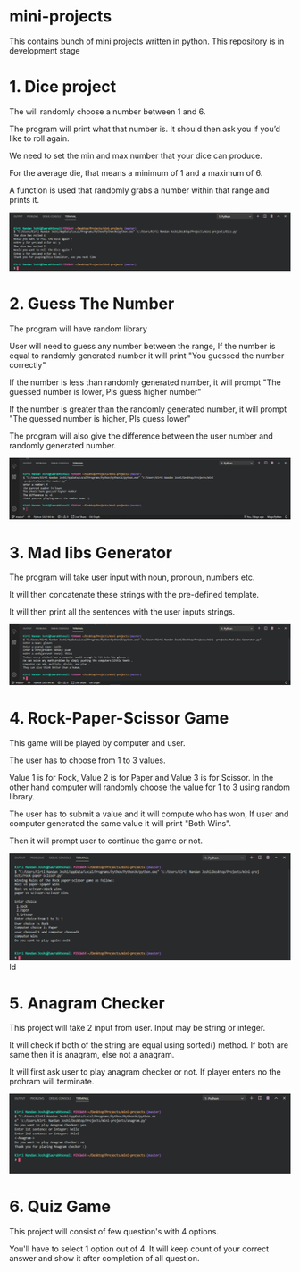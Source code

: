 # mini-projects
This contains bunch of mini projects written in python.
This repository is in development stage

# 1. Dice project

The will randomly choose a number between 1 and 6.

The program will print what that number is. It should then ask you if you’d like to roll again. 

We need to set the min and max number that your dice can produce. 

For the average die, that means a minimum of 1 and a maximum of 6. 

A function is used that randomly grabs a number within that range and prints it.

![](./Output_images/dice.png)


# 2. Guess The Number

The program will have random library

User will need to guess any number between the range, If the number is equal to randomly generated number it will print "You guessed the number correctly" 

If the number is less than randomly generated number, it will prompt "The guessed number is lower, Pls guess higher number" 

If the number is greater than the randomly generated number, it will prompt "The guessed number is higher, Pls guess lower" 

The program will also give the difference between the user number and randomly generated number.

![](./Output_images/Guess-the-number.png)


# 3. Mad libs Generator

The program will take user input with noun, pronoun, numbers etc.

It will then concatenate these strings with the pre-defined template.

It will then print all the sentences with the user inputs strings.

![](./Output_images/Mad-Libs.png)


# 4. Rock-Paper-Scissor Game 

This game will be played by computer and user.

The user has to choose from 1 to 3 values. 

Value 1 is for Rock, Value 2 is for Paper and Value 3 is for Scissor. 
In the other hand computer will randomly choose the value for 1 to 3 using random library.

The user has to submit a value and it will compute who has won, If user and computer 
generated the same value it will print "Both Wins".

Then it will prompt user to continue the game or not.

![](./Output_images/rock-paper-scissor.png)
ld


# 5. Anagram Checker

This project will take 2 input from user. Input may be string or integer.

It will check if both of the string are equal using sorted() method. 
If both are same then it is anagram, else not a anagram. 

It will first ask user to play anagram checker or not.
If player enters no the prohram will terminate.

![](./Output_images/Anagram_checker.png)


# 6. Quiz Game 

This project will consist of few question's with 4 options. 

You'll have to select 1 option out of 4. 
It will keep count of your correct answer and show it after completion of all question.
 
